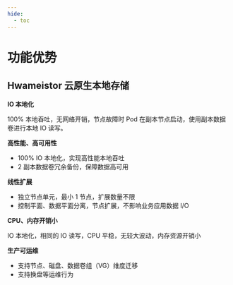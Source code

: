 ```yaml
---
hide:
  - toc
---
```


# 功能优势

## Hwameistor 云原生本地存储

**IO 本地化**

100% 本地吞吐，无网络开销，节点故障时 Pod 在副本节点启动，使用副本数据卷进行本地 IO 读写。

**高性能、高可用性**

- 100% IO 本地化，实现高性能本地吞吐
- 2 副本数据卷冗余备份，保障数据高可用

**线性扩展**

- 独立节点单元，最小 1 节点，扩展数量不限
- 控制平面、数据平面分离，节点扩展，不影响业务应用数据 I/O

**CPU、内存开销小**

IO 本地化，相同的 IO 读写，CPU 平稳，无较大波动，内存资源开销小

**生产可运维**

- 支持节点、磁盘、数据卷组（VG）维度迁移
- 支持换盘等运维行为
